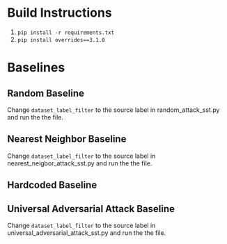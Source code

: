 # Build Instructions

1. `pip install -r requirements.txt`
2. `pip install overrides==3.1.0`

# Baselines

## Random Baseline
Change `dataset_label_filter` to the source label in random_attack_sst.py and run the the file.

## Nearest Neighbor Baseline
Change `dataset_label_filter` to the source label in nearest_neigbor_attack_sst.py and run the the file.

## Hardcoded Baseline

## Universal Adversarial Attack Baseline
Change `dataset_label_filter` to the source label  in universal_adversarial_attack_sst.py and run the the file.